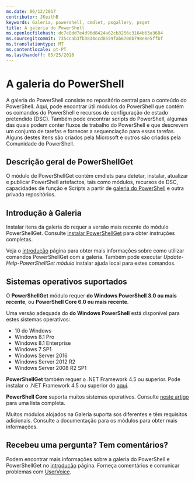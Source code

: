 ```yaml
---
ms.date: 06/12/2017
contributor: JKeithB
keywords: Galeria, powershell, cmdlet, psgallery, psget
title: A galeria do PowerShell
ms.openlocfilehash: dc7e8dd7e4d96d8424a62cb3256c3164b63a3684
ms.sourcegitcommit: 735ccab3fb3834ccd8559fab6700b798e8e5ffbf
ms.translationtype: MT
ms.contentlocale: pt-PT
ms.lasthandoff: 05/25/2018
---
```

# <a name="the-powershell-gallery"></a>A galeria do PowerShell

A galeria do PowerShell consiste no repositório central para o conteúdo do PowerShell. Aqui, pode encontrar útil módulos do PowerShell que contém os comandos do PowerShell e recursos de configuração de estado pretendido (DSC).
Também pode encontrar scripts do PowerShell, algumas das quais podem conter fluxos de trabalho do PowerShell e que descrevem um conjunto de tarefas e fornecer a sequenciação para essas tarefas. Alguns destes itens são criados pela Microsoft e outros são criados pela Comunidade do PowerShell.

## <a name="powershellget-overview"></a>Descrição geral de PowerShellGet

O módulo de PowerShellGet contém cmdlets para detetar, instalar, atualizar e publicar PowerShell artefactos, tais como módulos, recursos de DSC, capacidades de função e Scripts a partir de [galeria do PowerShell](https://www.PowerShellGallery.com) e outra privada repositórios.

## <a name="getting-started-with-the-gallery"></a>Introdução à Galeria

Instalar itens da galeria do requer a versão mais recente do módulo PowerShellGet.
Consulte [instalar PowerShellGet](installing-psget.md) para obter instruções completas.

Veja o [introdução](getting-started.md) página para obter mais informações sobre como utilizar comandos PowerShellGet com a galeria. Também pode executar *Update-Help-PowerShellGet módulo* instalar ajuda local para estes comandos.

## <a name="supported-operating-systems"></a>Sistemas operativos suportados

O **PowerShellGet** módulo requer **do Windows PowerShell 3.0 ou mais recente**, ou **PowerShell Core 6.0 ou mais recente**.

Uma versão adequada do **do Windows PowerShell** está disponível para estes sistemas operativos:

- 10 do Windows
- Windows 8.1 Pro
- Windows 8.1 Enterprise
- Windows 7 SP1
- Windows Server 2016
- Windows Server 2012 R2
- Windows Server 2008 R2 SP1

**PowerShellGet** também requer o .NET Framework 4.5 ou superior. Pode instalar o .NET Framework 4.5 ou superior do [aqui](https://msdn.microsoft.com/library/5a4x27ek.aspx).

**PowerShell Core** suporta muitos sistemas operativos. Consulte [neste artigo](https://blogs.msdn.microsoft.com/powershell/2018/01/10/powershell-core-6-0-generally-available-ga-and-supported/) para uma lista completa.

Muitos módulos alojados na Galeria suporta sos diferentes e têm requisitos adicionais. Consulte a documentação para os módulos para obter mais informações.

## <a name="got-a-question-have-feedback"></a>Recebeu uma pergunta? Tem comentários?

Podem encontrar mais informações sobre a galeria do PowerShell e PowerShellGet no [introdução](getting-started.md) página. Forneça comentários e comunicar problemas com [UserVoice](http://windowsserver.uservoice.com/forums/301869-powershell).
